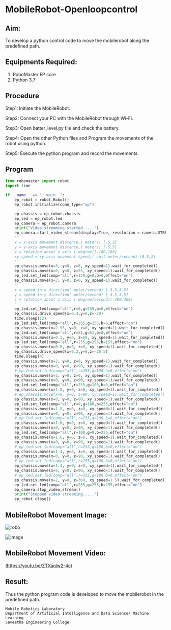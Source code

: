 # MobileRobot-Openloopcontrol
## Aim:

To develop a python control code to move the mobilerobot along the predefined path.

## Equipments Required:
1. RoboMaster EP core
2. Python 3.7

## Procedure

Step1:
Initiate the MobileRobot.

Step2:
Connect your PC with the MobileRobot through Wi-Fi.

Step3:
Open batter_level.py file and check the battery.

Step4:
Open the other Python files and Program the movements of the robot using python.

Step5:
Execute the python program and record the movements.

## Program
```python
from robomaster import robot
import time

if __name__ == '__main__':
    ep_robot = robot.Robot()
    ep_robot.initialize(conn_type="ap")

    ep_chassis = ep_robot.chassis
    ep_led = ep_robot.led
    ep_camera = ep_robot.camera
    print("Video streaming started.....")
    ep_camera.start_video_stream(display=True, resolution = camera.STREAM_360P)
    '''
    x = x-axis movement distance,( meters) [-5,5]
    y = y-axis movement distance,( meters) [-5,5]
    z = rotation about z axis ( degree)[-180,180]
    xy_speed = xy axis movement speed,( unit meter/second) [0.5,2]
    '''
    ep_chassis.move(x=3, y=0, z=0, xy_speed=1).wait_for_completed()
    ep_chassis.move(x=0, y=0, z=55, xy_speed=1).wait_for_completed()
    ep_led.set_led(comp="all",r=128,g=0,b=0,effect="on")
    ep_chassis.move(x=3, y=0, z=0, xy_speed=1).wait_for_completed()
    '''
    x = speed in x direction( meter/second) [-3.5,3.5]
    y = speed in y direction( meter/second) [-3.5,3.5]
    z = rotation about z axis ( degree/second)[-300,300]
    '''
    ep_led.set_led(comp="all",r=0,g=255,b=0,effect="on")
    ep_chassis.drive_speed(x=0.4,y=0,z=-20)
    time.sleep(12)
    ep_led.set_led(comp="all",r=255,g=255,b=0,effect="on")
    ep_chassis.move(x=2.95, y=0, z=0, xy_speed=1).wait_for_completed()
    ep_led.set_led(comp="all",r=51,g=51,b=0,effect="on")
    ep_chassis.move(x=0.1, y=0, z=60, xy_speed=1).wait_for_completed()
    ep_led.set_led(comp="all",r=255,g=255,b=153,effect="on")
    ep_chassis.move(x=0.8, y=0, z=0, xy_speed=1).wait_for_completed()
    ep_chassis.drive_speed(x=0.2,y=0,z=-20.5)
    time.sleep(4)
    ep_chassis.move(x=2, y=0, z=0, xy_speed=1).wait_for_completed()
    ep_chassis.move(x=0, y=0, z=90, xy_speed=1).wait_for_completed()
    # ep_led.set_led(comp="all",r=255,g=100,b=0,effect="on")
    ep_chassis.move(x=2, y=0, z=0, xy_speed=1).wait_for_completed()
    ep_chassis.move(x=0, y=0, z=90, xy_speed=1).wait_for_completed()
    ep_led.set_led(comp="all",r=255,g=100,b=0,effect="on")
    ep_chassis.move(x=1.8, y=0, z=0, xy_speed=1).wait_for_completed()
    # ep_chassis.move(x=0, y=0, z=90, xy_speed=1).wait_for_completed()
    ep_chassis.move(x=0, y=0, z=90, xy_speed=1).wait_for_completed()
    ep_led.set_led(comp="all",r=0,g=100,b=255,effect="on")
    ep_chassis.move(x=1.8, y=0, z=0, xy_speed=1).wait_for_completed()
    ep_chassis.move(x=0, y=0, z=90, xy_speed=1).wait_for_completed()
    # ep_led.set_led(comp="all",r=255,g=100,b=0,effect="on")
    ep_chassis.move(x=1.6, y=0, z=0, xy_speed=1).wait_for_completed()
    ep_chassis.move(x=0, y=0, z=90, xy_speed=1).wait_for_completed()
    ep_led.set_led(comp="all",r=100,g=0,b=255,effect="on")
    ep_chassis.move(x=1.6, y=0, z=0, xy_speed=1).wait_for_completed()
    ep_chassis.move(x=0, y=0, z=90, xy_speed=1).wait_for_completed()
    # ep_led.set_led(comp="all",r=255,g=100,b=0,effect="on")
    ep_chassis.move(x=1.4, y=0, z=0, xy_speed=1).wait_for_completed()
    ep_chassis.move(x=0, y=0, z=90, xy_speed=1).wait_for_completed()
    # ep_led.set_led(comp="all",r=255,g=100,b=0,effect="on")
    ep_chassis.move(x=1.4, y=0, z=0, xy_speed=1).wait_for_completed()
    ep_chassis.move(x=0, y=0, z=90, xy_speed=1).wait_for_completed()
    # ep_led.set_led(comp="all",r=255,g=100,b=0,effect="on")
    ep_chassis.move(x=2, y=0, z=360, xy_speed=1.5).wait_for_completed()
    ep_led.set_led(comp="all",r=255,g=255,b=255,effect="on")
    ep_camera.stop_video_stream()
    print("Stopped video streaming.....")
    ep_robot.close()
```

## MobileRobot Movement Image:

![robo](./img/robomaster.png)

![image](https://github.com/gowrisankarponnusamy/mobilerobot-openloopcontrol/assets/119393123/688fe337-bc0c-4a73-ac64-ead5de0d74fd)


## MobileRobot Movement Video:
(https://youtu.be/ZTXaqlw2-4c)

## Result:
Thus the python program code is developed to move the mobilerobot in the predefined path.

```
Mobile Robotics Laboratory
Department of Artificial Intelligence and Data Science/ Machine Learning
Saveetha Engineering College
```
